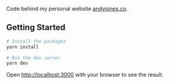 Code behind my personal website [andyjones.co](https://andyjones.co).

## Getting Started

```bash
# Install the packages
yarn install

# Run the dev server
yarn dev
```

Open [http://localhost:3000](http://localhost:3000) with your browser to see the result.